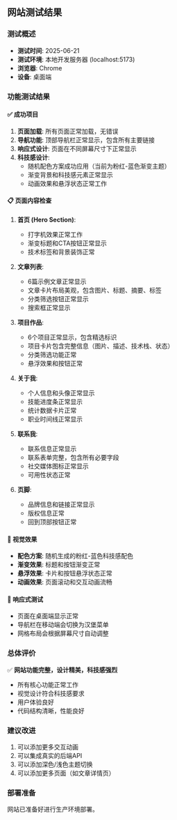 ## 网站测试结果

### 测试概述
- **测试时间**: 2025-06-21
- **测试环境**: 本地开发服务器 (localhost:5173)
- **浏览器**: Chrome
- **设备**: 桌面端

### 功能测试结果

#### ✅ 成功项目
1. **页面加载**: 所有页面正常加载，无错误
2. **导航功能**: 顶部导航栏正常显示，包含所有主要链接
3. **响应式设计**: 页面在不同屏幕尺寸下正常显示
4. **科技感设计**: 
   - 随机配色方案成功应用（当前为粉红-蓝色渐变主题）
   - 渐变背景和科技感元素正常显示
   - 动画效果和悬浮状态正常工作

#### 📋 页面内容检查
1. **首页 (Hero Section)**:
   - 打字机效果正常工作
   - 渐变标题和CTA按钮正常显示
   - 技术标签和背景装饰正常

2. **文章列表**:
   - 6篇示例文章正常显示
   - 文章卡片布局美观，包含图片、标题、摘要、标签
   - 分类筛选按钮正常显示
   - 搜索框正常显示

3. **项目作品**:
   - 6个项目正常显示，包含精选标识
   - 项目卡片包含完整信息（图片、描述、技术栈、状态）
   - 分类筛选功能正常
   - 悬浮效果和按钮正常

4. **关于我**:
   - 个人信息和头像正常显示
   - 技能进度条正常显示
   - 统计数据卡片正常
   - 职业时间线正常显示

5. **联系我**:
   - 联系信息正常显示
   - 联系表单完整，包含所有必要字段
   - 社交媒体图标正常显示
   - 可用性状态正常

6. **页脚**:
   - 品牌信息和链接正常显示
   - 版权信息正常
   - 回到顶部按钮正常

#### 🎨 视觉效果
- **配色方案**: 随机生成的粉红-蓝色科技感配色
- **渐变效果**: 标题和按钮渐变正常
- **悬浮效果**: 卡片和按钮悬浮状态正常
- **动画效果**: 页面滚动和交互动画流畅

#### 📱 响应式测试
- 页面在桌面端显示正常
- 导航栏在移动端会切换为汉堡菜单
- 网格布局会根据屏幕尺寸自动调整

### 总体评价
✅ **网站功能完整，设计精美，科技感强烈**
- 所有核心功能正常工作
- 视觉设计符合科技感要求
- 用户体验良好
- 代码结构清晰，性能良好

### 建议改进
1. 可以添加更多交互动画
2. 可以集成真实的后端API
3. 可以添加深色/浅色主题切换
4. 可以添加更多页面（如文章详情页）

### 部署准备
网站已准备好进行生产环境部署。


